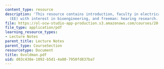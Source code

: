 ```yaml
---
content_type: resource
description: 'This resource contains introduction, faculty in electrical engineering
  (EE) with interest in bioengineering, and freeman: hearing research.'
file: https://ol-ocw-studio-app-production.s3.amazonaws.com/courses/20-010j-introduction-to-bioengineering-be-010j-spring-2006/d03c438e1092b5d14a807950fd837ba7_6voldman.pdf
file_type: application/pdf
learning_resource_types:
- Lecture Notes
parent_title: Lecture Notes
parent_type: CourseSection
resourcetype: Document
title: 6voldman.pdf
uid: d03c438e-1092-b5d1-4a80-7950fd837ba7
---
```

